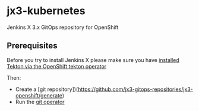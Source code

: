 # jx3-kubernetes

Jenkins X 3.x GitOps repository for OpenShift

## Prerequisites

Before you try to install Jenkins X please make sure you have [installed Tekton via the OpenShift tekton operator](https://docs.openshift.com/container-platform/4.6/pipelines/installing-pipelines.html)

Then:

* Create a [git repository])(https://github.com/jx3-gitops-repositories/jx3-openshift/generate)
* Run the [git operator](https://jenkins-x.io/docs/v3/guides/operator/)